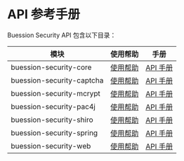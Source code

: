 # API 参考手册


Buession Security API 包含以下目录：


|  模块                       | 使用帮助                      | 手册                                                                         |
|  ----                      | ----                         | ----                                 										   |
| buession-security-core     | [使用帮助](core/index.md)     | [API 手册](https://javadoc.io/doc/com.buession.security/buession-security-core/2.2.0/)        |
| buession-security-captcha  | [使用帮助](beans/captcha.md)  | [API 手册](https://javadoc.io/doc/com.buession.security/buession-security-captcha/2.2.0/)       |
| buession-security-mcrypt   | [使用帮助](mcrypt/index.md)   | [API 手册](https://javadoc.io/doc/com.buession.security/buession-security-mcrypt/2.2.0/)       |
| buession-security-pac4j    | [使用帮助](pac4j/index.md)    | [API 手册](https://javadoc.io/doc/com.buession.security/buession-security-pac4j/2.2.0/)       |
| buession-security-shiro    | [使用帮助](shiro/index.md)    | [API 手册](https://javadoc.io/doc/com.buession.security/buession-security-shiro/2.2.0/)        |
| buession-security-spring   | [使用帮助](spring/index.md)   | [API 手册](https://javadoc.io/doc/com.buession.security/buession-security-spring/2.2.0/)      |
| buession-security-web      | [使用帮助](web/index.md)      | [API 手册](https://javadoc.io/doc/com.buession.security/buession-security-web/2.2.0/) |